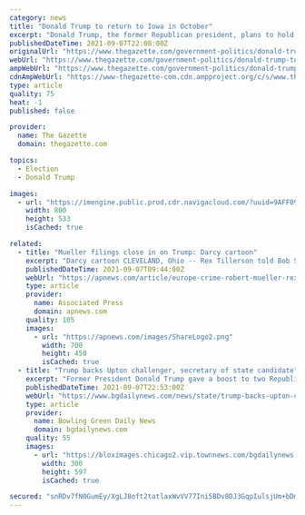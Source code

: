 ```yaml
---
category: news
title: "Donald Trump to return to Iowa in October"
excerpt: "Donald Trump, the former Republican president, plans to hold a rally at the Iowa State Fairgrounds on Saturday, October 9,"
publishedDateTime: 2021-09-07T22:00:00Z
originalUrl: "https://www.thegazette.com/government-politics/donald-trump-to-return-to-iowa-in-october/"
webUrl: "https://www.thegazette.com/government-politics/donald-trump-to-return-to-iowa-in-october/"
ampWebUrl: "https://www.thegazette.com/government-politics/donald-trump-to-return-to-iowa-in-october/?amp=1"
cdnAmpWebUrl: "https://www-thegazette-com.cdn.ampproject.org/c/s/www.thegazette.com/government-politics/donald-trump-to-return-to-iowa-in-october/?amp=1"
type: article
quality: 75
heat: -1
published: false

provider:
  name: The Gazette
  domain: thegazette.com

topics:
  - Election
  - Donald Trump

images:
  - url: "https://imengine.public.prod.cdr.navigacloud.com/?uuid=9AFF0971-12FC-4194-99E1-7D8E7983BF4C&type=preview&q=75&width=1200&height=800"
    width: 800
    height: 533
    isCached: true

related:
  - title: "Mueller filings close in on Trump: Darcy cartoon"
    excerpt: "Darcy cartoon CLEVELAND, Ohio -- Rex Tillerson told Bob Schieffer it was \"challenging\" going from \"the disciplined, highly process-oriented ExxonMobil corporation \" to working for President Trump \"who is pretty undisciplined,"
    publishedDateTime: 2021-09-07T09:44:00Z
    webUrl: "https://apnews.com/article/europe-crime-robert-mueller-rex-tillerson-bob-schieffer-74252f70f31643639ab3f8adaa068186"
    type: article
    provider:
      name: Associated Press
      domain: apnews.com
    quality: 105
    images:
      - url: "https://apnews.com/images/ShareLogo2.png"
        width: 700
        height: 450
        isCached: true
  - title: "Trump backs Upton challenger, secretary of state candidate"
    excerpt: "Former President Donald Trump gave a boost to two Republican newcomers in Michigan, endorsing a challenger to longtime GOP Rep. Fred Upton and a secretary of"
    publishedDateTime: 2021-09-07T22:53:00Z
    webUrl: "https://www.bgdailynews.com/news/state/trump-backs-upton-challenger-secretary-of-state-candidate/article_cf9bc44d-21e2-5249-839a-da78a0419b99.html"
    type: article
    provider:
      name: Bowling Green Daily News
      domain: bgdailynews.com
    quality: 55
    images:
      - url: "https://bloximages.chicago2.vip.townnews.com/bgdailynews.com/content/tncms/assets/v3/eedition/f/e1/fe11ea50-d494-5049-9289-a49902fa14b1/613698c538451.preview-300.jpg?resize=300%2C597"
        width: 300
        height: 597
        isCached: true

secured: "snRDv7fN0GumEy/XgLJ8oft2tatlaxWvVV77Ini5BDv8DJ3GqpIulsjUm+bDm3knybf3C0fUg4IU9WXROihIrpNJcnt6j59wUTv+EPLvL1w10sGl4BswzF3W3s0I8iGULadvYbxSkXyavewKAsF1eKPWBEPuZTcWjHJ0tHKWif+U/HhX/F/MVxVfXeeUDbD9R6sGcsqFYpHr4n6TzWv/+m0RFIfba/bpVjpA8wmkqRtx2n53JGULSYhB16GSKpX39KxOzwcdo0CnmycFUrngZDoGKe7KG3Xu2rUnC+kn/vsjTVh1SQ1JkRWKO2+DVlCyf4G+U3cl11/JNfxz9My0k/nV1+KhUhVyI0fu0/miaz0=;wpymI0GRUft8hUF7HBCXvQ=="
---
```


